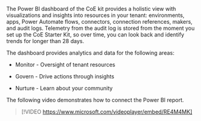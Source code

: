 The Power BI dashboard of the CoE kit provides a holistic view with visualizations and insights into resources in your tenant: environments, apps, Power Automate flows, connectors, connection references, makers, and audit logs. Telemetry from the audit log is stored from the moment you set up the CoE Starter Kit, so over time, you can look back and identify trends for longer than 28 days.

The dashboard provides analytics and data for the following areas:

-   Monitor - Oversight of tenant resources

-   Govern - Drive actions through insights

-   Nurture - Learn about your community

The following video demonstrates how to connect the Power BI report.

> [!VIDEO https://www.microsoft.com/videoplayer/embed/RE4M4MK] 

